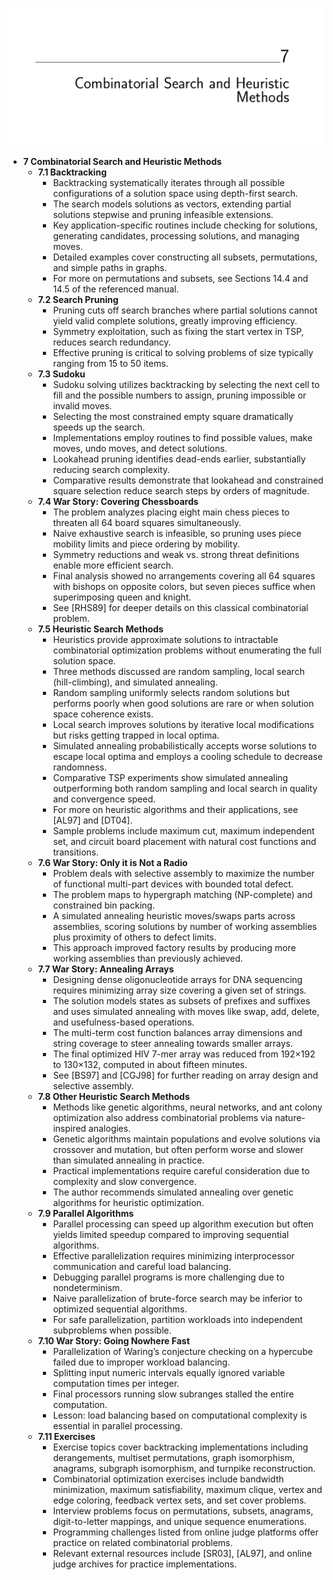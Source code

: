 ![ADM-ch07-combinational-search](ADM-ch07-combinational-search.best.png)

- **7 Combinatorial Search and Heuristic Methods**
  - **7.1 Backtracking**
    - Backtracking systematically iterates through all possible configurations of a solution space using depth-first search.
    - The search models solutions as vectors, extending partial solutions stepwise and pruning infeasible extensions.
    - Key application-specific routines include checking for solutions, generating candidates, processing solutions, and managing moves.
    - Detailed examples cover constructing all subsets, permutations, and simple paths in graphs.
    - For more on permutations and subsets, see Sections 14.4 and 14.5 of the referenced manual.
  - **7.2 Search Pruning**
    - Pruning cuts off search branches where partial solutions cannot yield valid complete solutions, greatly improving efficiency.
    - Symmetry exploitation, such as fixing the start vertex in TSP, reduces search redundancy.
    - Effective pruning is critical to solving problems of size typically ranging from 15 to 50 items.
  - **7.3 Sudoku**
    - Sudoku solving utilizes backtracking by selecting the next cell to fill and the possible numbers to assign, pruning impossible or invalid moves.
    - Selecting the most constrained empty square dramatically speeds up the search.
    - Implementations employ routines to find possible values, make moves, undo moves, and detect solutions.
    - Lookahead pruning identifies dead-ends earlier, substantially reducing search complexity.
    - Comparative results demonstrate that lookahead and constrained square selection reduce search steps by orders of magnitude.
  - **7.4 War Story: Covering Chessboards**
    - The problem analyzes placing eight main chess pieces to threaten all 64 board squares simultaneously.
    - Naive exhaustive search is infeasible, so pruning uses piece mobility limits and piece ordering by mobility.
    - Symmetry reductions and weak vs. strong threat definitions enable more efficient search.
    - Final analysis showed no arrangements covering all 64 squares with bishops on opposite colors, but seven pieces suffice when superimposing queen and knight.
    - See [RHS89] for deeper details on this classical combinatorial problem.
  - **7.5 Heuristic Search Methods**
    - Heuristics provide approximate solutions to intractable combinatorial optimization problems without enumerating the full solution space.
    - Three methods discussed are random sampling, local search (hill-climbing), and simulated annealing.
    - Random sampling uniformly selects random solutions but performs poorly when good solutions are rare or when solution space coherence exists.
    - Local search improves solutions by iterative local modifications but risks getting trapped in local optima.
    - Simulated annealing probabilistically accepts worse solutions to escape local optima and employs a cooling schedule to decrease randomness.
    - Comparative TSP experiments show simulated annealing outperforming both random sampling and local search in quality and convergence speed.
    - For more on heuristic algorithms and their applications, see [AL97] and [DT04].
    - Sample problems include maximum cut, maximum independent set, and circuit board placement with natural cost functions and transitions.
  - **7.6 War Story: Only it is Not a Radio**
    - Problem deals with selective assembly to maximize the number of functional multi-part devices with bounded total defect.
    - The problem maps to hypergraph matching (NP-complete) and constrained bin packing.
    - A simulated annealing heuristic moves/swaps parts across assemblies, scoring solutions by number of working assemblies plus proximity of others to defect limits.
    - This approach improved factory results by producing more working assemblies than previously achieved.
  - **7.7 War Story: Annealing Arrays**
    - Designing dense oligonucleotide arrays for DNA sequencing requires minimizing array size covering a given set of strings.
    - The solution models states as subsets of prefixes and suffixes and uses simulated annealing with moves like swap, add, delete, and usefulness-based operations.
    - The multi-term cost function balances array dimensions and string coverage to steer annealing towards smaller arrays.
    - The final optimized HIV 7-mer array was reduced from 192×192 to 130×132, computed in about fifteen minutes.
    - See [BS97] and [CGJ98] for further reading on array design and selective assembly.
  - **7.8 Other Heuristic Search Methods**
    - Methods like genetic algorithms, neural networks, and ant colony optimization also address combinatorial problems via nature-inspired analogies.
    - Genetic algorithms maintain populations and evolve solutions via crossover and mutation, but often perform worse and slower than simulated annealing in practice.
    - Practical implementations require careful consideration due to complexity and slow convergence.
    - The author recommends simulated annealing over genetic algorithms for heuristic optimization.
  - **7.9 Parallel Algorithms**
    - Parallel processing can speed up algorithm execution but often yields limited speedup compared to improving sequential algorithms.
    - Effective parallelization requires minimizing interprocessor communication and careful load balancing.
    - Debugging parallel programs is more challenging due to nondeterminism.
    - Naive parallelization of brute-force search may be inferior to optimized sequential algorithms.
    - For safe parallelization, partition workloads into independent subproblems when possible.
  - **7.10 War Story: Going Nowhere Fast**
    - Parallelization of Waring’s conjecture checking on a hypercube failed due to improper workload balancing.
    - Splitting input numeric intervals equally ignored variable computation times per integer.
    - Final processors running slow subranges stalled the entire computation.
    - Lesson: load balancing based on computational complexity is essential in parallel processing.
  - **7.11 Exercises**
    - Exercise topics cover backtracking implementations including derangements, multiset permutations, graph isomorphism, anagrams, subgraph isomorphism, and turnpike reconstruction.
    - Combinatorial optimization exercises include bandwidth minimization, maximum satisfiability, maximum clique, vertex and edge coloring, feedback vertex sets, and set cover problems.
    - Interview problems focus on permutations, subsets, anagrams, digit-to-letter mappings, and unique sequence enumerations.
    - Programming challenges listed from online judge platforms offer practice on related combinatorial problems.
    - Relevant external resources include [SR03], [AL97], and online judge archives for practice implementations.

